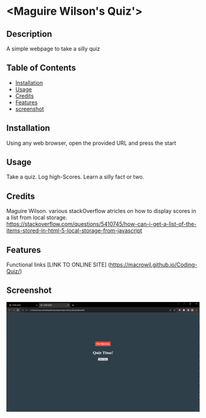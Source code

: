 # <Maguire Wilson's Quiz'>

## Description

A simple webpage to take a silly quiz

## Table of Contents

- [Installation](#installation)
- [Usage](#usage)
- [Credits](#credits)
- [Features](#features)
- [screenshot](#screenshot)

## Installation

Using any web browser, open the provided URL and press the start

## Usage

Take a quiz. Log high-Scores. Learn a silly fact or two.

## Credits

Maguire Wilson.
various stackOverflow atricles on how to display scores in a list from local storage. https://stackoverflow.com/questions/5410745/how-can-i-get-a-list-of-the-items-stored-in-html-5-local-storage-from-javascript

## Features

Functional links [LINK TO ONLINE SITE] (https://macrowil.github.io/Coding-Quiz/)

## Screenshot

![Site expected behavior](./assets/intendedsite.png)
